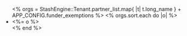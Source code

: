 <ul class="member-list">
  <% orgs = StashEngine::Tenant.partner_list.map{ |t| t.long_name } + APP_CONFIG.funder_exemptions %>
  <% orgs.sort.each do |o| %>
    <li>
      <span><%= o %></span>
    </li>
  <% end %>
</ul>